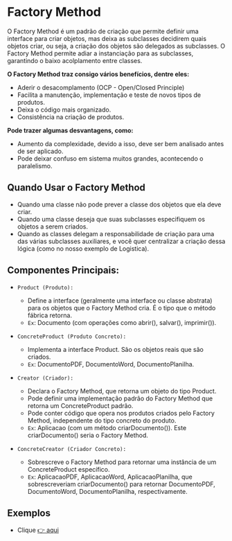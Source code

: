 # Factory Method
O Factory Method é um padrão de criação que permite definir uma interface para criar objetos, mas deixa as subclasses decidirem quais objetos criar, ou seja, a criação dos objetos são delegados as subclasses. O Factory Method permite adiar a instanciação para as subclasses, garantindo o baixo acolplamento entre classes.

**O Factory Method traz consigo vários benefícios, dentre eles:**
- Aderir o desacomplamento (OCP - Open/Closed Principle)
- Facilita a manutenção, implementação e teste de novos tipos de produtos.
- Deixa o código mais organizado.
- Consistência na criação de produtos.

**Pode trazer algumas desvantagens, como:**
- Aumento da complexidade, devido a isso, deve ser bem analisado antes de ser aplicado.
- Pode deixar confuso em sistema muitos grandes, acontecendo o paralelismo.

## Quando Usar o Factory Method
- Quando uma classe não pode prever a classe dos objetos que ela deve criar.
- Quando uma classe deseja que suas subclasses especifiquem os objetos a serem criados.
- Quando as classes delegam a responsabilidade de criação para uma das várias subclasses auxiliares, e você quer centralizar a criação dessa lógica (como no nosso exemplo de Logistica).

## Componentes Principais:
- `Product (Produto):`
    - Define a interface (geralmente uma interface ou classe abstrata) para os objetos que o Factory Method cria. É o tipo que o método fábrica retorna.
    - `Ex`: Documento (com operações como abrir(), salvar(), imprimir()).

- `ConcreteProduct (Produto Concreto):`
    - Implementa a interface Product. São os objetos reais que são criados.
    - `Ex`: DocumentoPDF, DocumentoWord, DocumentoPlanilha.

- `Creator (Criador):`
    - Declara o Factory Method, que retorna um objeto do tipo Product.
    - Pode definir uma implementação padrão do Factory Method que retorna um ConcreteProduct padrão.
    - Pode conter código que opera nos produtos criados pelo Factory Method, independente do tipo concreto do produto.
    - `Ex`: Aplicacao (com um método criarDocumento()). Este criarDocumento() seria o Factory Method.

- `ConcreteCreator (Criador Concreto):`
    - Sobrescreve o Factory Method para retornar uma instância de um ConcreteProduct específico.
    - `Ex`: AplicacaoPDF, AplicacaoWord, AplicacaoPlanilha, que sobrescreveriam criarDocumento() para retornar DocumentoPDF, DocumentoWord, DocumentoPlanilha, respectivamente.

## Exemplos
- Clique [👉 aqui](https://github.com/ThomasNicholas21/EstudoPython/blob/master/estudos/designpatterns/creational/factories/factory_method.py)